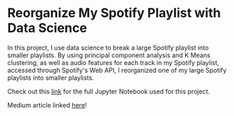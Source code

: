 # Reorganize My Spotify Playlist with Data Science

In this project, I use data science to break a large Spotify playlist into smaller playlists. By using principal component analysis and K Means clustering, as well as audio features for each track in my Spotify playlist, accessed through Spotify's Web API, I reorganized one of my large Spotify playlists into smaller playlists. 

Check out this [link](https://github.com/ankushbharadwaj/reorganize-my-spotify-playlist/blob/master/reorder%20my%20spotify%20playlist.ipynb) for the full Jupyter Notebook used for this project. 

Medium article linked [here](https://towardsdatascience.com/organizing-my-spotify-playlists-with-data-science-9a528110319)!
